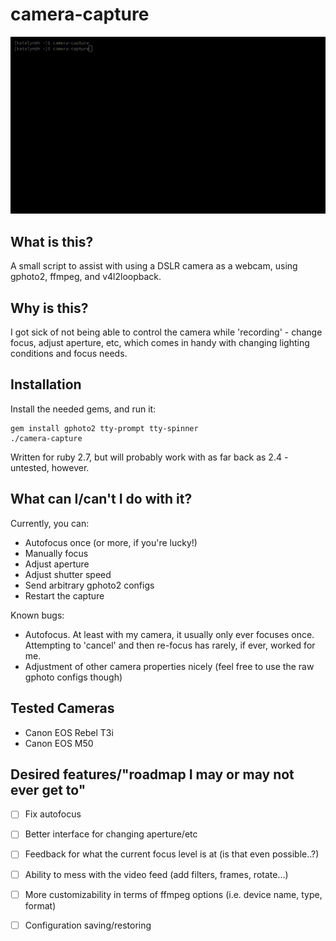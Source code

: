 # camera-capture

![demo](demo.gif)

## What is this?

A small script to assist with using a DSLR camera as a webcam, using gphoto2, ffmpeg, and v4l2loopback.


## Why is this?

I got sick of not being able to control the camera while 'recording' - change focus, adjust aperture, etc,
which comes in handy with changing lighting conditions and focus needs.


## Installation

Install the needed gems, and run it:

    gem install gphoto2 tty-prompt tty-spinner
    ./camera-capture

Written for ruby 2.7, but will probably work with as far back as 2.4 - untested, however.


## What can I/can't I do with it?

Currently, you can:

- Autofocus once (or more, if you're lucky!)
- Manually focus
- Adjust aperture
- Adjust shutter speed
- Send arbitrary gphoto2 configs
- Restart the capture


Known bugs:

- Autofocus. At least with my camera, it usually only ever focuses once. Attempting to 'cancel' and then
  re-focus has rarely, if ever, worked for me.
- Adjustment of other camera properties nicely (feel free to use the raw gphoto configs though)


## Tested Cameras

- Canon EOS Rebel T3i
- Canon EOS M50


## Desired features/"roadmap I may or may not ever get to"

- [ ] Fix autofocus
- [ ] Better interface for changing aperture/etc
- [ ] Feedback for what the current focus level is at (is that even possible..?)
- [ ] Ability to mess with the video feed (add filters, frames, rotate...)
- [ ] More customizability in terms of ffmpeg options (i.e. device name, type, format)
- [ ] Configuration saving/restoring

